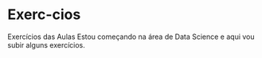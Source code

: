 # Exerc-cios
Exercícios das Aulas
Estou começando na área de Data Science e aqui vou subir alguns exercícios.

